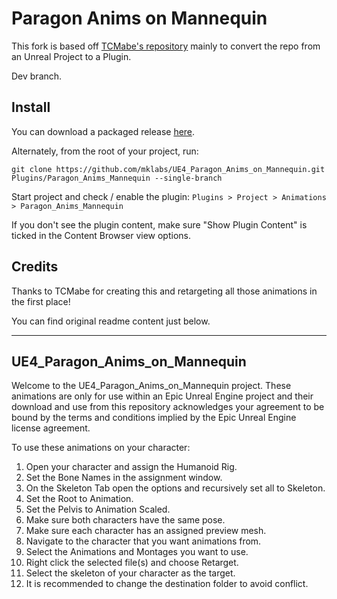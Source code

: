 # Paragon Anims on Mannequin

This fork is based off [TCMabe's repository](https://github.com/TCMabe/UE4_Paragon_Anims_on_Mannequin) mainly to convert the repo from an Unreal Project to a Plugin.

Dev branch.

## Install

You can download a packaged release [here](https://github.com/mklabs/UE4_Paragon_Anims_on_Mannequin/releases/latest/download/Paragon_Anims_Mannequin_1.0.0.zip).

Alternately, from the root of your project, run:

    git clone https://github.com/mklabs/UE4_Paragon_Anims_on_Mannequin.git Plugins/Paragon_Anims_Mannequin --single-branch

Start project and check / enable the plugin: `Plugins > Project > Animations > Paragon_Anims_Mannequin`

If you don't see the plugin content, make sure "Show Plugin Content" is ticked in the Content Browser view options.

## Credits

Thanks to TCMabe for creating this and retargeting all those animations in the first place!

You can find original readme content just below.

---

## UE4_Paragon_Anims_on_Mannequin

Welcome to the UE4_Paragon_Anims_on_Mannequin project. 
These animations are only for use within an Epic Unreal Engine project and their download and use from this repository acknowledges your agreement to be bound by the terms and conditions implied by the Epic Unreal Engine license agreement.

To use these animations on your character:

1. Open your character and assign the Humanoid Rig. 
2. Set the Bone Names in the assignment window. 
3. On the Skeleton Tab open the options and recursively set all to Skeleton. 
4. Set the Root to Animation. 
5. Set the Pelvis to Animation Scaled. 
6. Make sure both characters have the same pose. 
7. Make sure each character has an assigned preview mesh. 
8. Navigate to the character that you want animations from. 
9. Select the Animations and Montages you want to use. 
10. Right click the selected file(s) and choose Retarget. 
11. Select the skeleton of your character as the target. 
12. It is recommended to change the destination folder to avoid conflict.
